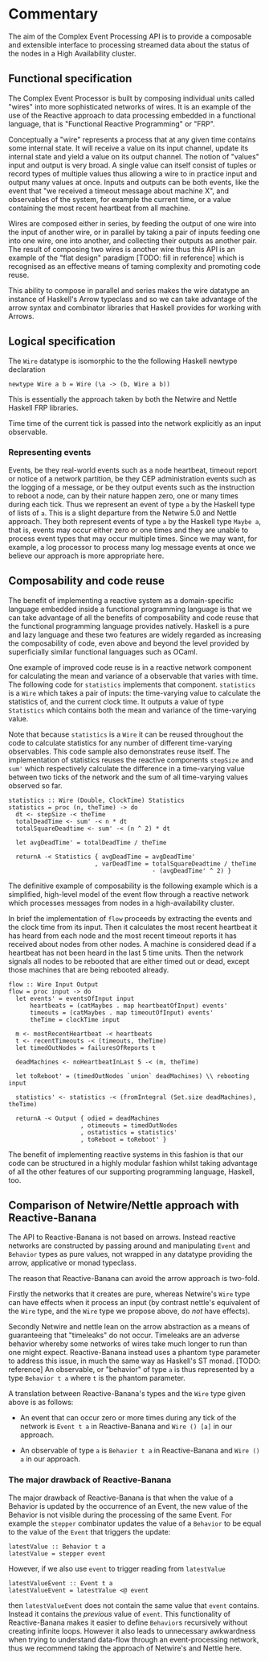 # Commentary

The aim of the Complex Event Processing API is to provide a composable
and extensible interface to processing streamed data about the status
of the nodes in a High Availability cluster.

## Functional specification

The Complex Event Processor is built by composing individual units
called "wires" into more sophisticated networks of wires.  It is an
example of the use of the Reactive approach to data processing
embedded in a functional language, that is "Functional Reactive
Programming" or "FRP".

Conceptually a "wire" represents a process that at any given time
contains some internal state.  It will receive a value on its input
channel, update its internal state and yield a value on its output
channel.  The notion of "values" input and output is very broad.  A
single value can itself consist of tuples or record types of multiple
values thus allowing a wire to in practice input and output many
values at once.  Inputs and outputs can be both events, like the event
that "we received a timeout message about machine X", and observables
of the system, for example the current time, or a value containing the
most recent heartbeat from all machine.

Wires are composed either in series, by feeding the output of one wire
into the input of another wire, or in parallel by taking a pair of
inputs feeding one into one wire, one into another, and collecting
their outputs as another pair.  The result of composing two wires is
another wire thus this API is an example of the "flat design" paradigm
[TODO: fill in reference] which is recognised as an effective means of
taming complexity and promoting code reuse.

This ability to compose in parallel and series makes the wire datatype
an instance of Haskell's Arrow typeclass and so we can take advantage
of the arrow syntax and combinator libraries that Haskell provides for
working with Arrows.

## Logical specification

The `Wire` datatype is isomorphic to the the following Haskell newtype
declaration

    newtype Wire a b = Wire (\a -> (b, Wire a b))

This is essentially the approach taken by both the Netwire and Nettle
Haskell FRP libraries.

Time time of the current tick is passed into the network explicitly as
an input observable.

### Representing events

Events, be they real-world events such as a node heartbeat, timeout
report or notice of a network partition, be they CEP administration
events such as the logging of a message, or be they output events such
as the instruction to reboot a node, can by their nature happen zero,
one or many times during each tick.  Thus we represent an event of
type `a` by the Haskell type of lists of `a`.  This is a slight
departure from the Netwire 5.0 and Nettle approach.  They both
represent events of type `a` by the Haskell type `Maybe a`, that is,
events may occur either zero or one times and they are unable to
process event types that may occur multiple times.  Since we may want,
for example, a log processor to process many log message events at
once we believe our approach is more appropriate here.

## Composability and code reuse

The benefit of implementing a reactive system as a domain-specific
language embedded inside a functional programming language is that we
can take advantage of all the benefits of composability and code reuse
that the functional programming language provides natively.  Haskell
is a pure and lazy language and these two features are widely regarded
as increasing the composability of code, even above and beyond the
level provided by superficially similar functional languages such as
OCaml.

One example of improved code reuse is in a reactive network component
for calculating the mean and variance of a observable that varies with
time.  The following code for `statistics` implements that component.
`statistics` is a `Wire` which takes a pair of inputs: the
time-varying value to calculate the statistics of, and the current
clock time.  It outputs a value of type `Statistics` which contains
both the mean and variance of the time-varying value.

Note that because `statistics` is a `Wire` it can be reused throughout
the code to calculate statistics for any number of different
time-varying observables.  This code sample also demonstrates reuse
itself.  The implementation of statistics reuses the reactive
components `stepSize` and `sum'` which respectively calculate the
difference in a time-varying value between two ticks of the network
and the sum of all time-varying values observed so far.

    statistics :: Wire (Double, ClockTime) Statistics
    statistics = proc (n, theTime) -> do
      dt <- stepSize -< theTime
      totalDeadTime <- sum' -< n * dt
      totalSquareDeadtime <- sum' -< (n ^ 2) * dt
    
      let avgDeadTime' = totalDeadTime / theTime
    
      returnA -< Statistics { avgDeadTime = avgDeadTime'
                            , varDeadTime = totalSquareDeadtime / theTime
                                            - (avgDeadTime' ^ 2) }


The definitive example of composability is the following example which
is a simplified, high-level model of the event flow through a reactive
network which processes messages from nodes in a high-availability
cluster.

In brief the implementation of `flow` proceeds by extracting the
events and the clock time from its input.  Then it calculates the most
recent heartbeat it has heard from each node and the most recent
timeout reports it has received about nodes from other nodes.  A
machine is considered dead if a heartbeat has not been heard in the
last 5 time units.  Then the network signals all nodes to be rebooted
that are either timed out or dead, except those machines that are
being rebooted already.

    flow :: Wire Input Output
    flow = proc input -> do
      let events' = eventsOfInput input
          heartbeats = (catMaybes . map heartbeatOfInput) events'
          timeouts = (catMaybes . map timeoutOfInput) events'
          theTime = clockTime input
    
      m <- mostRecentHeartbeat -< heartbeats
      t <- recentTimeouts -< (timeouts, theTime)
      let timedOutNodes = failuresOfReports t
    
      deadMachines <- noHeartbeatInLast 5 -< (m, theTime)
    
      let toReboot' = (timedOutNodes `union` deadMachines) \\ rebooting input
    
      statistics' <- statistics -< (fromIntegral (Set.size deadMachines), theTime)
    
      returnA -< Output { odied = deadMachines
                        , otimeouts = timedOutNodes
                        , ostatistics = statistics'
                        , toReboot = toReboot' }

The benefit of implementing reactive systems in this fashion is that
our code can be structured in a highly modular fashion whilst taking
advantage of all the other features of our supporting programming
language, Haskell, too.


## Comparison of Netwire/Nettle approach with Reactive-Banana

The API to Reactive-Banana is not based on arrows.  Instead reactive
networks are constructed by passing around and manipulating `Event`
and `Behavior` types as pure values, not wrapped in any datatype
providing the arrow, applicative or monad typeclass.

The reason that Reactive-Banana can avoid the arrow approach is
two-fold.

Firstly the networks that it creates are pure, whereas Netwire's
`Wire` type can have effects when it process an input (by contrast
nettle's equivalent of the `Wire` type, and the `Wire` type we propose
above, do *not* have effects).

Secondly Netwire and nettle lean on the arrow abstraction as a means
of guaranteeing that "timeleaks" do not occur.  Timeleaks are an
adverse behavior whereby some networks of wires take much longer to
run than one might expect.  Reactive-Banana instead uses a phantom
type parameter to address this issue, in much the same way as
Haskell's ST monad.  [TODO: reference] An observable, or "behavior" of
type `a` is thus represented by a type `Behavior t a` where `t` is the
phantom parameter.

A translation between Reactive-Banana's types and the `Wire` type
given above is as follows:

* An event that can occur zero or more times during any tick of the
  network is `Event t a` in Reactive-Banana and `Wire () [a]` in our
  approach.

* An observable of type `a` is `Behavior t a` in Reactive-Banana and
  `Wire () a` in our approach.


### The major drawback of Reactive-Banana

The major drawback of Reactive-Banana is that when the value of a
Behavior is updated by the occurrence of an Event, the new value of the
Behavior is not visible during the processing of the same Event.  For
example the `stepper` combinator updates the value of a `Behavior` to
be equal to the value of the `Event` that triggers the update:

    latestValue :: Behavior t a
    latestValue = stepper event

However, if we also use `event` to trigger reading from `latestValue`

    latestValueEvent :: Event t a
    latestValueEvent = latestValue <@ event

then `latestValueEvent` does not contain the same value that `event`
contains.  Instead it contains the *previous* value of `event`.  This
functionality of Reactive-Banana makes it easier to define `Behavior`s
recursively without creating infinite loops.  However it also leads to
unnecessary awkwardness when trying to understand data-flow through an
event-processing network, thus we recommend taking the approach of
Netwire's and Nettle here.
